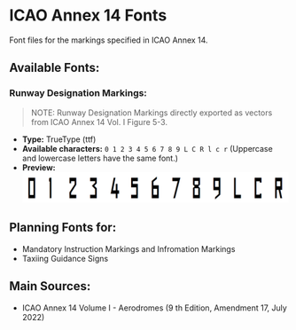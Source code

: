 # ICAO Annex 14 Fonts
Font files for the markings specified in ICAO Annex 14.

## Available Fonts:
### Runway Designation Markings:
> NOTE: Runway Designation Markings directly exported as vectors from ICAO Annex 14 Vol. I Figure 5-3.
* **Type:** TrueType (ttf)
* **Available characters:** `` 0 1 2 3 4 5 6 7 8 9 L C R l c r `` (Uppercase and lowercase letters have the same font.)
* **Preview:**
![](/Previews/Preview%20for%20ICAO%20Annex%2014%20Runway%20Designation%20Markings.png)

## Planning Fonts for:
* Mandatory Instruction Markings and Infromation Markings
* Taxiing Guidance Signs

## Main Sources:
* ICAO Annex 14 Volume I - Aerodromes (9 th Edition, Amendment 17, July 2022)